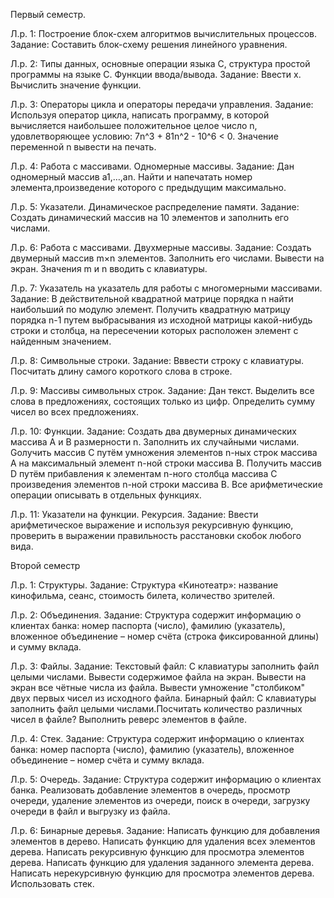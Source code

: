 Первый семестр.


Л.р. 1: Построение блок-схем алгоритмов вычислительных процессов.
Задание: Составить блок-схему решения линейного уравнения.

Л.р. 2: Типы данных, основные операции языка С, структура простой программы на языке С. Функции ввода/вывода.
Задание: Ввести х. Вычислить значение функции.

Л.р. 3: Операторы цикла и операторы передачи управления.
Задание: Используя оператор цикла, написать программу, в которой вычисляется наибольшее положительное целое число n, удовлетворяющее условию: 7n^3 + 81n^2 - 10^6 < 0. Значение переменной n вывести на печать.

Л.р. 4: Работа с массивами. Одномерные массивы.
Задание: Дан одномерный массив a1,…,an. Найти и напечатать номер элемента,произведение которого с предыдущим максимально.

Л.р. 5: Указатели. Динамическое распределение памяти.
Задание: Создать динамический массив на 10 элементов и заполнить его числами.

Л.р. 6: Работа с массивами. Двухмерные массивы.
Задание: Создать двумерный массив m×n элементов. Заполнить его числами. Вывести на экран. Значения m и n вводить с клавиатуры.

Л.р. 7: Указатель на указатель для работы с многомерными массивами.
Задание: В действительной квадратной матрице порядка n найти наибольший по модулю элемент. Получить квадратную матрицу порядка n-1 путем выбрасывания из исходной матрицы какой-нибудь строки и столбца, на пересечении которых расположен элемент с найденным значением.

Л.р. 8: Символьные строки.
Задание: Вввести строку с клавиатуры. Посчитать длину самого короткого слова в строке.

Л.р. 9: Массивы символьных строк.
Задание: Дан текст. Выделить все слова в предложениях, состоящих только из цифр. Определить сумму чисел во всех предложениях.

Л.р. 10: Функции.
Задание: Создать два двумерных динамических массива A и B размерности n. Заполнить их случайными числами. Gолучить массив С путём умножения элементов n-ных строк массива А на максимальный элемент n-ной строки массива B. Получить массив D путём прибавления к элементам n-ного столбца массива С произведения элементов n-ной строки массива B. Все арифметические операции описывать в отдельных функциях. 

Л.р. 11: Указатели на функции. Рекурсия. 
Задание: Ввести арифметическое выражение и используя рекурсивную функцию, проверить в выражении правильность расстановки скобок любого вида. 


Второй семестр

Л.р. 1: Структуры.
Задание: Структура «Кинотеатр»: название кинофильма, сеанс, стоимость билета, количество зрителей.

Л.р. 2: Объединения.
Задание: Структура содержит информацию о клиентах банка: номер паспорта (число), фамилию (указатель), вложенное объединение – номер счёта  (строка фиксированной длины) и сумму вклада. 

Л.р. 3: Файлы.
Задание: Текстовый файл: С клавиатуры заполнить файл целыми числами. Вывести содержимое файла на экран. Вывести на экран все чётные числа из файла. Вывести умножение "столбиком" двух первых чисел из исходного файла. Бинарный файл: С клавиатуры заполнить файл целыми числами.Посчитать количество различных чисел в файле? Выполнить реверс элементов в файле. 

Л.р. 4: Стек.
Задание: Структура содержит информацию о клиентах банка: номер паспорта (число), фамилию (указатель), вложенное объединение – номер счёта и сумму вклада.

Л.р. 5: Очередь.
Задание: Структура содержит информацию о клиентах банка. Реализовать добавление элементов в очередь, просмотр очереди, удаление элементов из очереди, поиск в очереди, загрузку очереди в файл и выгрузку из файла.

Л.р. 6: Бинарные деревья.
Задание: 	Написать функцию для добавления элементов в дерево.	Написать функцию для удаления всех элементов дерева. Написать рекурсивную функцию для просмотра элементов дерева. Написать функцию для удаления заданного элемента дерева. Написать нерекурсивную функцию для просмотра элементов дерева. Использовать стек.


